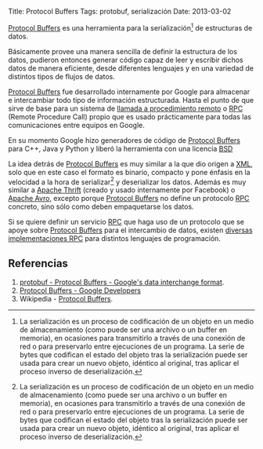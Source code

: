 Title: Protocol Buffers
Tags: protobuf, serialización
Date: 2013-03-02

[Protocol Buffers] es una herramienta para la serialización[^1] de estructuras de
datos.

Básicamente provee una manera sencilla de definir la estructura de los datos,
pudieron entonces generar código capaz de leer y escribir dichos datos de
manera eficiente, desde diferentes lenguajes y en una variedad de distintos
tipos de flujos de datos.

[Protocol Buffers] fue desarrollado internamente por Google para almacenar
e intercambiar todo tipo de información estructurada. Hasta el punto de que
sirve de base para un sistema de [llamada a procedimiento remoto](http://es.wikipedia.org/wiki/Remote_Procedure_Call)
o [RPC] (Remote Procedure Call) propio que es usado prácticamente para
todas las comunicaciones entre equipos en Google.

En su momento Google hizo generadores de código de [Protocol Buffers] para
C++, Java y Python y liberó la herramienta con una licencia
[BSD](http://es.wikipedia.org/wiki/Licencia_BSD)

La idea detrás de [Protocol Buffers] es muy similar a la que dio origen a
[XML], solo que en este caso el formato es binario, compacto y pone énfasis
en la velocidad a la hora de serializar[^1] y deserializar los datos. Además
es muy similar a [Apache Thrift] (creado y usado internamente por Facebook)
o [Apache Avro], excepto porque [Protocol Buffers] no define un protocolo
[RPC] concreto, sino sólo como deben empaquetarse los datos.

Si se quiere definir un servicio [RPC] que haga uso de un protocolo que se
apoye sobre [Protocol Buffers] para el intercambio de datos, existen
[diversas implementaciones RPC](http://code.google.com/p/protobuf/wiki/ThirdPartyAddOns#RPC_Implementations)
para distintos lenguajes de programación.

## Referencias

 1. [protobuf - Protocol Buffers - Google's data interchange format](http://code.google.com/p/protobuf/).
 1. [Protocol Buffers - Google Developers](https://developers.google.com/protocol-buffers/)
 1. Wikipedia - [Protocol Buffers](http://en.wikipedia.org/wiki/Protocol_Buffers).

[Protocol Buffers]: http://code.google.com/p/protobuf/ "Protocol buffers - Google's data interchange format"
[XML]: http://en.wikipedia.org/wiki/XML "XML"
[Apache Thrift]: http://en.wikipedia.org/wiki/Apache_Thrift "Apache Thrift"
[Apache Avro]: http://en.wikipedia.org/wiki/Apache_Avro "Apache Avro"
[RPC]: http://es.wikipedia.org/wiki/Remote_Procedure_Call "Llamada a Procedimiento Remoto"


[^1]: La serialización es un proceso de codificación de un objeto en un medio
de almacenamiento (como puede ser una archivo o un buffer en memoria), en
ocasiones para transmitirlo a través de una conexión de red o para preservarlo
entre ejecuciones de un programa. La serie de bytes que codifican el estado
del objeto tras la serialización puede ser usada para crear un nuevo objeto,
idéntico al original, tras aplicar el proceso inverso de deserialización.